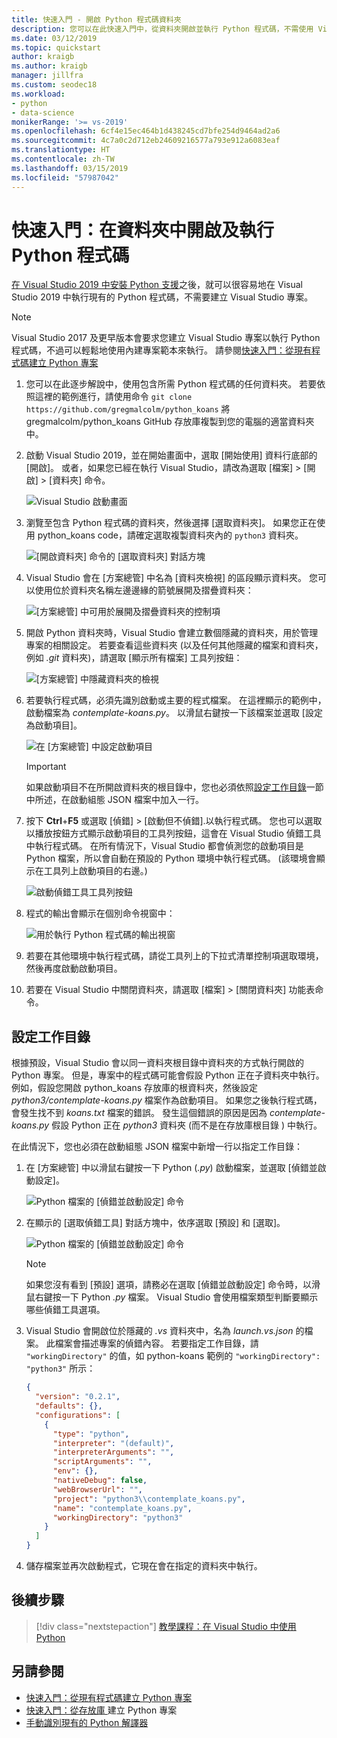 ```yaml
---
title: 快速入門 - 開啟 Python 程式碼資料夾
description: 您可以在此快速入門中，從資料夾開啟並執行 Python 程式碼，不需使用 Visual Studio 專案 (僅限 Visual Studio 2019)。
ms.date: 03/12/2019
ms.topic: quickstart
author: kraigb
ms.author: kraigb
manager: jillfra
ms.custom: seodec18
ms.workload:
- python
- data-science
monikerRange: '>= vs-2019'
ms.openlocfilehash: 6cf4e15ec464b1d438245cd7bfe254d9464ad2a6
ms.sourcegitcommit: 4c7a0c2d712eb24609216577a793e912a6083eaf
ms.translationtype: HT
ms.contentlocale: zh-TW
ms.lasthandoff: 03/15/2019
ms.locfileid: "57987042"
---
```

# <a name="quickstart-open-and-run-python-code-in-a-folder"></a>快速入門：在資料夾中開啟及執行 Python 程式碼

[在 Visual Studio 2019 中安裝 Python 支援](installing-python-support-in-visual-studio.md)之後，就可以很容易地在 Visual Studio 2019 中執行現有的 Python 程式碼，不需要建立 Visual Studio 專案。

> [!Note]
> Visual Studio 2017 及更早版本會要求您建立 Visual Studio 專案以執行 Python 程式碼，不過可以輕鬆地使用內建專案範本來執行。 請參閱[快速入門：從現有程式碼建立 Python 專案](quickstart-01-python-in-visual-studio-project-from-existing-code.md)

1. 您可以在此逐步解說中，使用包含所需 Python 程式碼的任何資料夾。 若要依照這裡的範例進行，請使用命令 `git clone https://github.com/gregmalcolm/python_koans` 將 gregmalcolm/python_koans GitHub 存放庫複製到您的電腦的適當資料夾中。

1. 啟動 Visual Studio 2019，並在開始畫面中，選取 [開始使用] 資料行底部的 [開啟]。 或者，如果您已經在執行 Visual Studio，請改為選取 [檔案] > [開啟] > [資料夾] 命令。

    ![Visual Studio 啟動畫面](media/quickstart-open-folder/01-open-local-folder.png)

1. 瀏覽至包含 Python 程式碼的資料夾，然後選擇 [選取資料夾]。 如果您正在使用 python_koans code，請確定選取複製資料夾內的 `python3` 資料夾。

    ![[開啟資料夾] 命令的 [選取資料夾] 對話方塊](media/quickstart-open-folder/02-select-folder.png)

1. Visual Studio 會在 [方案總管] 中名為 [資料夾檢視] 的區段顯示資料夾。 您可以使用位於資料夾名稱左邊邊緣的箭號展開及摺疊資料夾：

    ![[方案總管] 中可用於展開及摺疊資料夾的控制項](media/quickstart-open-folder/03-expand-collapse-folders.png)

1. 開啟 Python 資料夾時，Visual Studio 會建立數個隱藏的資料夾，用於管理專案的相關設定。 若要查看這些資料夾 (以及任何其他隱藏的檔案和資料夾，例如 *.git* 資料夾)，請選取 [顯示所有檔案] 工具列按鈕：

    ![[方案總管] 中隱藏資料夾的檢視](media/quickstart-open-folder/05-view-hidden-folders.png)

1. 若要執行程式碼，必須先識別啟動或主要的程式檔案。 在這裡顯示的範例中，啟動檔案為 *contemplate-koans.py*。 以滑鼠右鍵按一下該檔案並選取 [設定為啟動項目]。

    ![在 [方案總管] 中設定啟動項目](media/quickstart-open-folder/06-set-as-startup-item-command.png)

    > [!Important]
    > 如果啟動項目不在所開啟資料夾的根目錄中，您也必須依照[設定工作目錄](#set-a-working-directory)一節中所述，在啟動組態 JSON 檔案中加入一行。

1. 按下 **Ctrl**+**F5** 或選取 [偵錯] > [啟動但不偵錯].以執行程式碼。 您也可以選取以播放按鈕方式顯示啟動項目的工具列按鈕，這會在 Visual Studio 偵錯工具中執行程式碼。 在所有情況下，Visual Studio 都會偵測您的啟動項目是 Python 檔案，所以會自動在預設的 Python 環境中執行程式碼。 (該環境會顯示在工具列上啟動項目的右邊。)

    ![啟動偵錯工具工具列按鈕](media/quickstart-open-folder/07-start-debug-toolbar.png)

1. 程式的輸出會顯示在個別命令視窗中：

    ![用於執行 Python 程式碼的輸出視窗](media/quickstart-open-folder/08-result-window.png)

1. 若要在其他環境中執行程式碼，請從工具列上的下拉式清單控制項選取環境，然後再度啟動啟動項目。

1. 若要在 Visual Studio 中關閉資料夾，請選取 [檔案] > [關閉資料夾] 功能表命令。

## <a name="set-a-working-directory"></a>設定工作目錄

根據預設，Visual Studio 會以同一資料夾根目錄中資料夾的方式執行開啟的 Python 專案。 但是，專案中的程式碼可能會假設 Python 正在子資料夾中執行。 例如，假設您開啟 python_koans 存放庫的根資料夾，然後設定 *python3/contemplate-koans.py* 檔案作為啟動項目。 如果您之後執行程式碼，會發生找不到 *koans.txt* 檔案的錯誤。 發生這個錯誤的原因是因為 *contemplate-koans.py* 假設 Python 正在 *python3* 資料夾 (而不是在存放庫根目錄 ) 中執行。

在此情況下，您也必須在啟動組態 JSON 檔案中新增一行以指定工作目錄：

1. 在 [方案總管] 中以滑鼠右鍵按一下 Python (*.py*) 啟動檔案，並選取 [偵錯並啟動設定]。

    ![Python 檔案的 [偵錯並啟動設定] 命令](media/quickstart-open-folder/09-debug-launch-settings-menu-command.png)

1. 在顯示的 [選取偵錯工具] 對話方塊中，依序選取 [預設] 和 [選取]。

    ![Python 檔案的 [偵錯並啟動設定] 命令](media/quickstart-open-folder/10-select-debugger.png)

    > [!Note]
    > 如果您沒有看到 [預設] 選項，請務必在選取 [偵錯並啟動設定] 命令時，以滑鼠右鍵按一下 Python *.py* 檔案。 Visual Studio 會使用檔案類型判斷要顯示哪些偵錯工具選項。

1. Visual Studio 會開啟位於隱藏的 *.vs* 資料夾中，名為 *launch.vs.json* 的檔案。 此檔案會描述專案的偵錯內容。 若要指定工作目錄，請 `"workingDirectory"` 的值，如 python-koans 範例的 `"workingDirectory": "python3"` 所示：

    ```json
    {
      "version": "0.2.1",
      "defaults": {},
      "configurations": [
        {
          "type": "python",
          "interpreter": "(default)",
          "interpreterArguments": "",
          "scriptArguments": "",
          "env": {},
          "nativeDebug": false,
          "webBrowserUrl": "",
          "project": "python3\\contemplate_koans.py",
          "name": "contemplate_koans.py",
          "workingDirectory": "python3"
        }
      ]
    }
    ```

1. 儲存檔案並再次啟動程式，它現在會在指定的資料夾中執行。

## <a name="next-steps"></a>後續步驟

> [!div class="nextstepaction"]
> [教學課程：在 Visual Studio 中使用 Python](tutorial-working-with-python-in-visual-studio-step-01-create-project.md)

## <a name="see-also"></a>另請參閱

- [快速入門：從現有程式碼建立 Python 專案](quickstart-01-python-in-visual-studio-project-from-existing-code.md)
- [快速入門：從存放庫 ](quickstart-03-python-in-visual-studio-project-from-repository.md) 建立 Python 專案
- [手動識別現有的 Python 解譯器](managing-python-environments-in-visual-studio.md#manually-identify-an-existing-environment)
